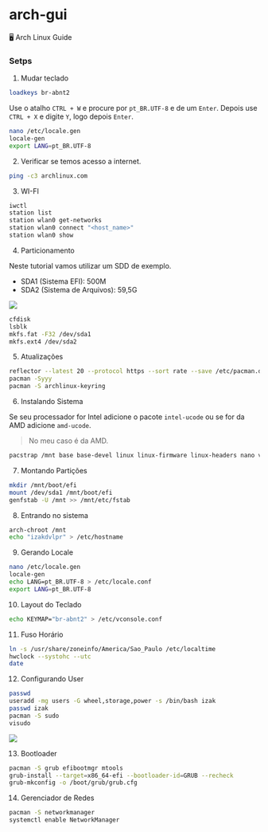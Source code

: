 # arch-gui
🖥 Arch Linux Guide

### Setps

1. Mudar teclado

```bash
loadkeys br-abnt2
```
Use o atalho `CTRL + W` e procure por `pt_BR.UTF-8` e de um `Enter`.
Depois use `CTRL + X` e digite `Y`, logo depois `Enter`.
```bash
nano /etc/locale.gen
locale-gen
export LANG=pt_BR.UTF-8
```

2. Verificar se temos acesso a internet.

```bash
ping -c3 archlinux.com
```

3. WI-FI

```bash
iwctl
station list
station wlan0 get-networks
station wlan0 connect "<host_name>"
station wlan0 show
```

4. Particionamento

Neste tutorial vamos utilizar um SDD de exemplo. 

- SDA1 (Sistema EFI): 500M
- SDA2 (Sistema de Arquivos): 59,5G

<img src='https://i.imgur.com/0nDAUt9.png' />

```bash
cfdisk
lsblk
mkfs.fat -F32 /dev/sda1
mkfs.ext4 /dev/sda2
```

5. Atualizações

```bash
reflector --latest 20 --protocol https --sort rate --save /etc/pacman.d/mirrorlist
pacman -Syyy
pacman -S archlinux-keyring
```

6. Instalando Sistema

Se seu processador for Intel adicione o pacote `intel-ucode` ou se for da AMD adicione `amd-ucode`.

> No meu caso é da AMD.

```bash
pacstrap /mnt base base-devel linux linux-firmware linux-headers nano vim amd-ucode
```

7. Montando Partições

```bash
mkdir /mnt/boot/efi
mount /dev/sda1 /mnt/boot/efi
genfstab -U /mnt >> /mnt/etc/fstab
```

8. Entrando no sistema

```bash
arch-chroot /mnt
echo "izakdvlpr" > /etc/hostname
```

9. Gerando Locale

```bash
nano /etc/locale.gen
locale-gen
echo LANG=pt_BR.UTF-8 > /etc/locale.conf
export LANG=pt_BR.UTF-8
```

10. Layout do Teclado

```bash
echo KEYMAP="br-abnt2" > /etc/vconsole.conf
```

11. Fuso Horário

```bash
ln -s /usr/share/zoneinfo/America/Sao_Paulo /etc/localtime
hwclock --systohc --utc
date
```

12. Configurando User

```bash
passwd
useradd -mg users -G wheel,storage,power -s /bin/bash izak
passwd izak
pacman -S sudo
visudo
```

<img src="https://i.imgur.com/YoSoRXl.png" />

13. Bootloader

```bash
pacman -S grub efibootmgr mtools
grub-install --target=x86_64-efi --bootloader-id=GRUB --recheck
grub-mkconfig -o /boot/grub/grub.cfg
```

14. Gerenciador de Redes

```bash
pacman -S networkmanager
systemctl enable NetworkManager
```
